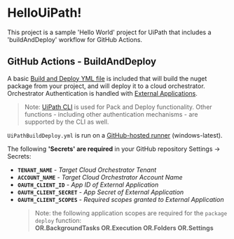 # HelloUiPath!

This project is a sample 'Hello World' project for UiPath that includes a 'buildAndDeploy' workflow for GitHub Actions.

## GitHub Actions - BuildAndDeploy

A basic [Build and Deploy YML file](.github/workflows/UiPathBuildDeploy.yml) is included that will build the nuget package from your project, and will deploy it to a cloud orchestrator. Orchestrator Authentication is handled with [External Applications](https://docs.uipath.com/automation-cloud/docs/managing-external-applications). 

> Note: [UiPath CLI](https://www.myget.org/feed/uipath-dev/package/nuget/UiPath.CLI) is used for Pack and Deploy functionality. Other functions - including other authentication mechanisms - are supported by the CLI as well. 

`UiPathBuildDeploy.yml` is run on a [GitHub-hosted runner](https://docs.github.com/en/actions/using-github-hosted-runners/about-github-hosted-runners) (windows-latest).

The following **'Secrets' are required** in your GitHub repository Settings -> Secrets:

- **`TENANT_NAME`** - _Target Cloud Orchestrator Tenant_
- **`ACCOUNT_NAME`** - _Target Cloud Orchestrator Account Name_ 
- **`OAUTH_CLIENT_ID`** - _App ID of External Application_
- **`OAUTH_CLIENT_SECRET`** - _App Secret of External Application_
- **`OAUTH_CLIENT_SCOPES`** - _Required scopes granted to External Application_
	> Note: the following application scopes are required for the `package deploy` function:   
	> **OR.BackgroundTasks OR.Execution OR.Folders OR.Settings**

